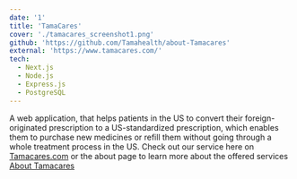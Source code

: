 ```yaml
---
date: '1'
title: 'TamaCares'
cover: './tamacares_screenshot1.png'
github: 'https://github.com/Tamahealth/about-Tamacares'
external: 'https://www.tamacares.com/'
tech:
  - Next.js
  - Node.js
  - Express.js
  - PostgreSQL
---
```


A web application, that helps patients in the US to convert their foreign-originated prescription to a US-standardized prescription, which enables them to purchase new medicines or refill them without going through a whole treatment process in the US. Check out our service here on [Tamacares.com](https://tamacares.com) or the about page to learn more about the offered services [About Tamacares](https://tamacares.com/about)
